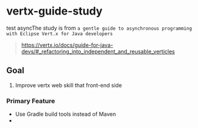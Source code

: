 # vertx-guide-study

test asyncThe study is from `a gentle guide to asynchronous programming with Eclipse Vert.x for Java developers`

> https://vertx.io/docs/guide-for-java-devs/#_refactoring_into_independent_and_reusable_verticles

## Goal

1. Improve vertx web skill that front-end side


### Primary Feature
- Use Gradle build tools instead of Maven
- 

<!--stackedit_data:
eyJoaXN0b3J5IjpbMTAzOTY5MTM3MiwtMzYyOTQ0OTYzLDE3MD
Y2MDQyMzldfQ==
-->